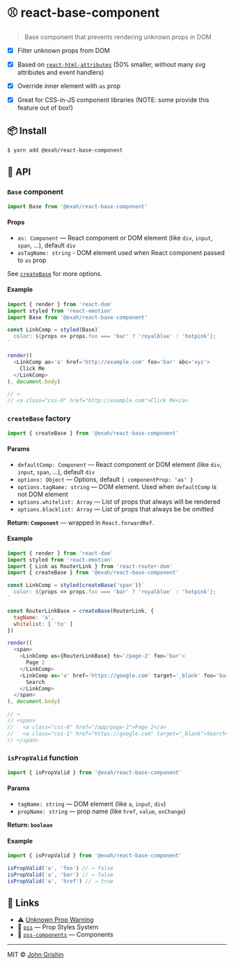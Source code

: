 # ⚾️ react-base-component

> Base component that prevents rendering unknown props in DOM


- [x] Filter unknown props from DOM
- [x] Based on [`react-html-attributes`](https://www.npmjs.com/package/react-html-attributes) (50% smaller, without many svg attributes and event handlers)
- [x] Override inner element with `as` prop
- [x] Great for CSS-in-JS component libraries (NOTE: some provide this feature out of box!)


## 📦 Install

```sh
$ yarn add @exah/react-base-component
```


## 📖 API

### `Base` component

```js
import Base from '@exah/react-base-component'
```


#### Props

- `as: Component` — React component or DOM element (like `div`, `input`, `span`, ...), default `div`
- `asTagName: string` - DOM element used when React component passed to `as` prop 

See [`createBase`](#createbase-factory) for more options.


#### Example

```js
import { render } from 'react-dom'
import styled from 'react-emotion'
import Base from '@exah/react-base-component'

const LinkComp = styled(Base)`
  color: ${props => props.foo === 'bar' ? 'royalblue' : 'hotpink'};
`

render((
  <LinkComp as='a' href='http://example.com' foo='bar' abc='xyz'>
    Click Me
  </LinkComp>
), document.body)

// → 
// <a class="css-0" href="http://example.com">Click Me</a>
```


### `createBase` factory

```js
import { createBase } from '@exah/react-base-component'
```

#### Params

- `defaultComp: Component` — React component or DOM element (like `div`, `input`, `span`, ...), default `div`
- `options: Object` — Options, default `{ componentProp: 'as' }`
- `options.tagName: string` — DOM element. Used when `defaultComp` is not DOM element
- `options.whitelist: Array` — List of props that always will be rendered
- `options.blacklist: Array` — List of props that always be be omitted

**Return: `Component`** — wrapped in `React.forwardRef`.


#### Example

```js
import { render } from 'react-dom'
import styled from 'react-emotion'
import { Link as RouterLink } from 'react-router-dom'
import { createBase } from '@exah/react-base-component'

const LinkComp = styled(createBase('span'))`
  color: ${props => props.foo === 'bar' ? 'royalblue' : 'hotpink'};
`

const RouterLinkBase = createBase(RouterLink, {
  tagName: 'a',
  whitelist: [ 'to' ]
})

render((
  <span>
    <LinkComp as={RouterLinkBase} to='/page-2' foo='bar'>
      Page 2
    </LinkComp>
    <LinkComp as='a' href='https://google.com' target='_blank' foo='baz'>
      Search
    </LinkComp>
  </span>
), document.body)

// →
// <span>
//   <a class="css-0" href="/app/page-2">Page 2</a>
//   <a class="css-1" href="https://google.com" target="_blank">Search</a>
// </span>
```


### `isPropValid` function

```js
import { isPropValid } from '@exah/react-base-component'
```


#### Params

- `tagName: string` — DOM element (like `a`, `input`, `div`)
- `propName: string` — prop name (like `href`, `value`, `onChange`)

**Return: `boolean`**


#### Example

```js
import { isPropValid } from '@exah/react-base-component'

isPropValid('a', 'foo') // → false
isPropValid('a', 'bar') // → false
isPropValid('a', 'href') // → true
```

## 🔗 Links

- ⚠️ [Unknown Prop Warning](https://reactjs.org/warnings/unknown-prop.html)
- 💄 [`pss`](https://github.com/exah/pss) — Prop Styles System
- 📐 [`pss-components`](https://github.com/exah/components) — Components

---

MIT © [John Grishin](http://johngrish.in)
